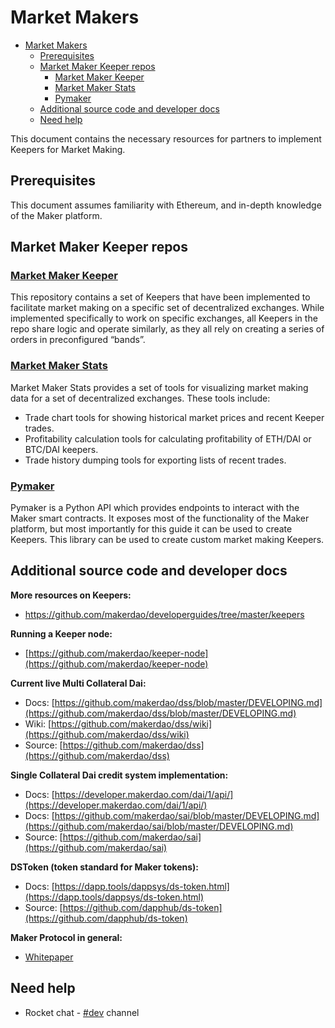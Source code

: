 # Market Makers

- [Market Makers](#market-makers)
  - [Prerequisites](#prerequisites)
  - [Market Maker Keeper repos](#market-maker-keeper-repos)
    - [Market Maker Keeper](#market-maker-keeper)
    - [Market Maker Stats](#market-maker-stats)
    - [Pymaker](#pymaker)
  - [Additional source code and developer docs](#additional-source-code-and-developer-docs)
  - [Need help](#need-help)

This document contains the necessary resources for partners to implement Keepers for Market Making.

## Prerequisites

This document assumes familiarity with Ethereum, and in-depth knowledge of the Maker platform.

## Market Maker Keeper repos

### [Market Maker Keeper](https://github.com/makerdao/market-maker-keeper)

This repository contains a set of Keepers that have been implemented to facilitate market making on a specific set of decentralized exchanges. While implemented specifically to work on specific exchanges, all Keepers in the repo share logic and operate similarly, as they all rely on creating a series of orders in preconfigured “bands”.

### [Market Maker Stats](https://github.com/makerdao/market-maker-stats)

Market Maker Stats provides a set of tools for visualizing market making data for a set of decentralized exchanges. These tools include:

- Trade chart tools for showing historical market prices and recent Keeper trades.
- Profitability calculation tools for calculating profitability of ETH/DAI or BTC/DAI keepers.
- Trade history dumping tools for exporting lists of recent trades.

### [Pymaker](https://github.com/makerdao/pymaker)

Pymaker is a Python API which provides endpoints to interact with the Maker smart contracts. It exposes most of the functionality of the Maker platform, but most importantly for this guide it can be used to create Keepers. This library can be used to create custom market making Keepers.

## Additional source code and developer docs

**More resources on Keepers:**

- <https://github.com/makerdao/developerguides/tree/master/keepers>

**Running a Keeper node:**

- [https://github.com/makerdao/keeper-node](https://github.com/makerdao/keeper-node)

**Current live Multi Collateral Dai:**

- Docs: [https://github.com/makerdao/dss/blob/master/DEVELOPING.md](https://github.com/makerdao/dss/blob/master/DEVELOPING.md)
- Wiki: [https://github.com/makerdao/dss/wiki](https://github.com/makerdao/dss/wiki)
- Source: [https://github.com/makerdao/dss](https://github.com/makerdao/dss)

**Single Collateral Dai credit system implementation:**

- Docs: [https://developer.makerdao.com/dai/1/api/](https://developer.makerdao.com/dai/1/api/)
- Docs: [https://github.com/makerdao/sai/blob/master/DEVELOPING.md](https://github.com/makerdao/sai/blob/master/DEVELOPING.md)
- Source: [https://github.com/makerdao/sai](https://github.com/makerdao/sai)

**DSToken (token standard for Maker tokens):**

- Docs: [https://dapp.tools/dappsys/ds-token.html](https://dapp.tools/dappsys/ds-token.html)
- Source: [https://github.com/dapphub/ds-token](https://github.com/dapphub/ds-token)

**Maker Protocol in general:**

- [Whitepaper](https://makerdao.com/whitepaper/)

## Need help

- Rocket chat - [#dev](https://chat.makerdao.com/channel/dev) channel
